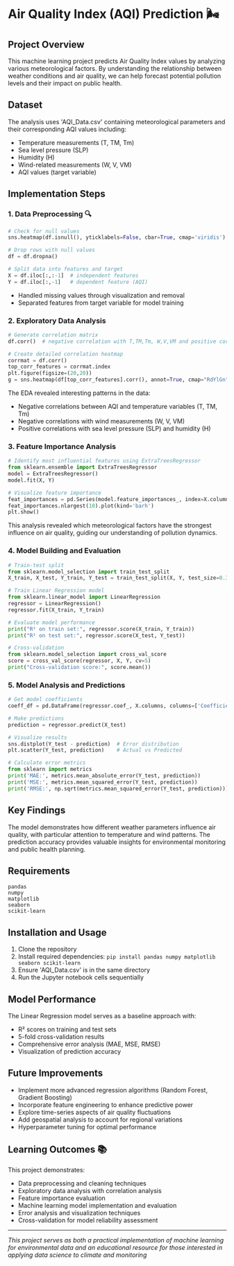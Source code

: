 # Air Quality Index (AQI) Prediction 🌬️

## Project Overview
This machine learning project predicts Air Quality Index values by analyzing various meteorological factors. By understanding the relationship between weather conditions and air quality, we can help forecast potential pollution levels and their impact on public health.

## Dataset
The analysis uses 'AQI_Data.csv' containing meteorological parameters and their corresponding AQI values including:
- Temperature measurements (T, TM, Tm)
- Sea level pressure (SLP)
- Humidity (H)
- Wind-related measurements (W, V, VM)
- AQI values (target variable)

## Implementation Steps

### 1. Data Preprocessing 🔍
```python
# Check for null values
sns.heatmap(df.isnull(), yticklabels=False, cbar=True, cmap='viridis')

# Drop rows with null values
df = df.dropna()

# Split data into features and target
X = df.iloc[:,:-1]  # independent features
Y = df.iloc[:,-1]   # dependent feature (AQI)
```

- Handled missing values through visualization and removal
- Separated features from target variable for model training

### 2. Exploratory Data Analysis
```python
# Generate correlation matrix
df.corr()  # negative correlation with T,TM,Tm, W,V,VM and positive correlation with SLP,H

# Create detailed correlation heatmap
corrmat = df.corr()
top_corr_features = corrmat.index
plt.figure(figsize=(20,20))
g = sns.heatmap(df[top_corr_features].corr(), annot=True, cmap="RdYlGn")
```

The EDA revealed interesting patterns in the data:
- Negative correlations between AQI and temperature variables (T, TM, Tm)
- Negative correlations with wind measurements (W, V, VM)
- Positive correlations with sea level pressure (SLP) and humidity (H)

### 3. Feature Importance Analysis
```python
# Identify most influential features using ExtraTreesRegressor
from sklearn.ensemble import ExtraTreesRegressor
model = ExtraTreesRegressor()
model.fit(X, Y)

# Visualize feature importance
feat_importances = pd.Series(model.feature_importances_, index=X.columns)
feat_importances.nlargest(10).plot(kind='barh')
plt.show()
```

This analysis revealed which meteorological factors have the strongest influence on air quality, guiding our understanding of pollution dynamics.

### 4. Model Building and Evaluation
```python
# Train-test split
from sklearn.model_selection import train_test_split
X_train, X_test, Y_train, Y_test = train_test_split(X, Y, test_size=0.3, random_state=0)

# Train Linear Regression model
from sklearn.linear_model import LinearRegression
regressor = LinearRegression()
regressor.fit(X_train, Y_train)

# Evaluate model performance
print("R² on train set:", regressor.score(X_train, Y_train))
print("R² on test set:", regressor.score(X_test, Y_test))

# Cross-validation
from sklearn.model_selection import cross_val_score
score = cross_val_score(regressor, X, Y, cv=5)
print("Cross-validation score:", score.mean())
```

### 5. Model Analysis and Predictions
```python
# Get model coefficients
coeff_df = pd.DataFrame(regressor.coef_, X.columns, columns=['Coefficient'])

# Make predictions
prediction = regressor.predict(X_test)

# Visualize results
sns.distplot(Y_test - prediction)  # Error distribution
plt.scatter(Y_test, prediction)    # Actual vs Predicted

# Calculate error metrics
from sklearn import metrics
print('MAE:', metrics.mean_absolute_error(Y_test, prediction))
print('MSE:', metrics.mean_squared_error(Y_test, prediction))
print('RMSE:', np.sqrt(metrics.mean_squared_error(Y_test, prediction)))
```

## Key Findings
The model demonstrates how different weather parameters influence air quality, with particular attention to temperature and wind patterns. The prediction accuracy provides valuable insights for environmental monitoring and public health planning.

## Requirements
```
pandas
numpy
matplotlib
seaborn
scikit-learn
```

## Installation and Usage
1. Clone the repository
2. Install required dependencies: `pip install pandas numpy matplotlib seaborn scikit-learn`
3. Ensure 'AQI_Data.csv' is in the same directory
4. Run the Jupyter notebook cells sequentially

## Model Performance
The Linear Regression model serves as a baseline approach with:
- R² scores on training and test sets
- 5-fold cross-validation results
- Comprehensive error analysis (MAE, MSE, RMSE)
- Visualization of prediction accuracy

## Future Improvements
- Implement more advanced regression algorithms (Random Forest, Gradient Boosting)
- Incorporate feature engineering to enhance predictive power
- Explore time-series aspects of air quality fluctuations
- Add geospatial analysis to account for regional variations
- Hyperparameter tuning for optimal performance

## Learning Outcomes 📚
This project demonstrates:
- Data preprocessing and cleaning techniques
- Exploratory data analysis with correlation analysis
- Feature importance evaluation
- Machine learning model implementation and evaluation
- Error analysis and visualization techniques
- Cross-validation for model reliability assessment

---

*This project serves as both a practical implementation of machine learning for environmental data and an educational resource for those interested in applying data science to climate and monitoring*

